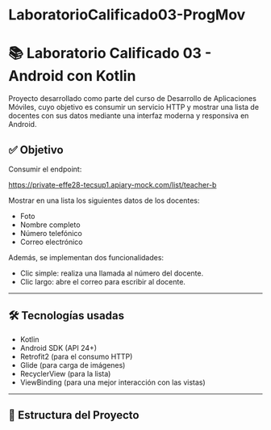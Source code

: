 # LaboratorioCalificado03-ProgMov
# 📚 Laboratorio Calificado 03 - Android con Kotlin

Proyecto desarrollado como parte del curso de Desarrollo de Aplicaciones Móviles, cuyo objetivo es consumir un servicio HTTP y mostrar una lista de docentes con sus datos mediante una interfaz moderna y responsiva en Android.

## ✅ Objetivo

Consumir el endpoint:

https://private-effe28-tecsup1.apiary-mock.com/list/teacher-b


Mostrar en una lista los siguientes datos de los docentes:
- Foto
- Nombre completo
- Número telefónico
- Correo electrónico

Además, se implementan dos funcionalidades:
- Clic simple: realiza una llamada al número del docente.
- Clic largo: abre el correo para escribir al docente.

---

## 🛠️ Tecnologías usadas

- Kotlin
- Android SDK (API 24+)
- Retrofit2 (para el consumo HTTP)
- Glide (para carga de imágenes)
- RecyclerView (para la lista)
- ViewBinding (para una mejor interacción con las vistas)

---

## 📂 Estructura del Proyecto

